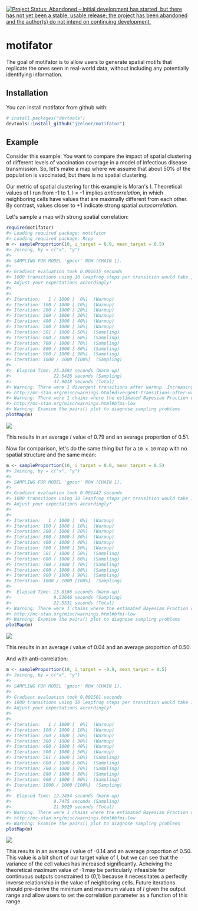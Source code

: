 
<!-- README.md is generated from README.Rmd. Please edit that file -->

[![Project Status: Abandoned – Initial development has started, but there has not yet been a stable, usable release; the project has been abandoned and the author(s) do not intend on continuing development.](https://www.repostatus.org/badges/latest/abandoned.svg)](https://www.repostatus.org/#abandoned)


motifator
=========

The goal of motifator is to allow users to generate spatial motifs that replicate the ones seen in real-world data, without including any potentially identifying information.

Installation
------------

You can install motifator from github with:

``` r
# install.packages("devtools")
devtools::install_github("jzelner/motifator")
```

Example
-------

Consider this example: You want to compare the impact of spatial clustering of different levels of vaccination coverage in a model of infectious disease transmission. So, let's make a map where we assume that about 50% of the population is vaccinated, but there is no spatial clustering.

Our metric of spatial clustering for this example is Moran's I. Theoretical values of I run from -1 to 1. I = -1 implies *anticorrelation*, in which neighboring cells have values that are maximally different from each other. By contrast, values closer to +1 indicate strong spatial *autocorrelation*.

Let's sample a map with strong spatial correlation:

``` r
require(motifator)
#> Loading required package: motifator
#> Loading required package: Rcpp
m <- sampleProportion(10, i_target = 0.9, mean_target = 0.5)
#> Joining, by = c("x", "y")
#> 
#> SAMPLING FOR MODEL 'gpcor' NOW (CHAIN 1).
#> 
#> Gradient evaluation took 0.001615 seconds
#> 1000 transitions using 10 leapfrog steps per transition would take 16.15 seconds.
#> Adjust your expectations accordingly!
#> 
#> 
#> Iteration:   1 / 1000 [  0%]  (Warmup)
#> Iteration: 100 / 1000 [ 10%]  (Warmup)
#> Iteration: 200 / 1000 [ 20%]  (Warmup)
#> Iteration: 300 / 1000 [ 30%]  (Warmup)
#> Iteration: 400 / 1000 [ 40%]  (Warmup)
#> Iteration: 500 / 1000 [ 50%]  (Warmup)
#> Iteration: 501 / 1000 [ 50%]  (Sampling)
#> Iteration: 600 / 1000 [ 60%]  (Sampling)
#> Iteration: 700 / 1000 [ 70%]  (Sampling)
#> Iteration: 800 / 1000 [ 80%]  (Sampling)
#> Iteration: 900 / 1000 [ 90%]  (Sampling)
#> Iteration: 1000 / 1000 [100%]  (Sampling)
#> 
#>  Elapsed Time: 25.3592 seconds (Warm-up)
#>                22.5426 seconds (Sampling)
#>                47.9018 seconds (Total)
#> Warning: There were 1 divergent transitions after warmup. Increasing adapt_delta above 0.8 may help. See
#> http://mc-stan.org/misc/warnings.html#divergent-transitions-after-warmup
#> Warning: There were 1 chains where the estimated Bayesian Fraction of Missing Information was low. See
#> http://mc-stan.org/misc/warnings.html#bfmi-low
#> Warning: Examine the pairs() plot to diagnose sampling problems
plotMap(m)
```

![](README-example-1.png)

This results in an average *I* value of 0.79 and an average proportion of 0.51.

Now for comparison, let's do the same thing but for a `10 x 10` map with no spatial structure and the same mean:

``` r
m <- sampleProportion(10, i_target = 0.0, mean_target = 0.5)
#> Joining, by = c("x", "y")
#> 
#> SAMPLING FOR MODEL 'gpcor' NOW (CHAIN 1).
#> 
#> Gradient evaluation took 0.001442 seconds
#> 1000 transitions using 10 leapfrog steps per transition would take 14.42 seconds.
#> Adjust your expectations accordingly!
#> 
#> 
#> Iteration:   1 / 1000 [  0%]  (Warmup)
#> Iteration: 100 / 1000 [ 10%]  (Warmup)
#> Iteration: 200 / 1000 [ 20%]  (Warmup)
#> Iteration: 300 / 1000 [ 30%]  (Warmup)
#> Iteration: 400 / 1000 [ 40%]  (Warmup)
#> Iteration: 500 / 1000 [ 50%]  (Warmup)
#> Iteration: 501 / 1000 [ 50%]  (Sampling)
#> Iteration: 600 / 1000 [ 60%]  (Sampling)
#> Iteration: 700 / 1000 [ 70%]  (Sampling)
#> Iteration: 800 / 1000 [ 80%]  (Sampling)
#> Iteration: 900 / 1000 [ 90%]  (Sampling)
#> Iteration: 1000 / 1000 [100%]  (Sampling)
#> 
#>  Elapsed Time: 13.0166 seconds (Warm-up)
#>                9.53646 seconds (Sampling)
#>                22.5531 seconds (Total)
#> Warning: There were 1 chains where the estimated Bayesian Fraction of Missing Information was low. See
#> http://mc-stan.org/misc/warnings.html#bfmi-low
#> Warning: Examine the pairs() plot to diagnose sampling problems
plotMap(m)
```

![](README-example2-1.png)

This results in an average *I* value of 0.04 and an average proportion of 0.50.

And with anti-correlation:

``` r
m <- sampleProportion(10, i_target = -0.9, mean_target = 0.5)
#> Joining, by = c("x", "y")
#> 
#> SAMPLING FOR MODEL 'gpcor' NOW (CHAIN 1).
#> 
#> Gradient evaluation took 0.001501 seconds
#> 1000 transitions using 10 leapfrog steps per transition would take 15.01 seconds.
#> Adjust your expectations accordingly!
#> 
#> 
#> Iteration:   1 / 1000 [  0%]  (Warmup)
#> Iteration: 100 / 1000 [ 10%]  (Warmup)
#> Iteration: 200 / 1000 [ 20%]  (Warmup)
#> Iteration: 300 / 1000 [ 30%]  (Warmup)
#> Iteration: 400 / 1000 [ 40%]  (Warmup)
#> Iteration: 500 / 1000 [ 50%]  (Warmup)
#> Iteration: 501 / 1000 [ 50%]  (Sampling)
#> Iteration: 600 / 1000 [ 60%]  (Sampling)
#> Iteration: 700 / 1000 [ 70%]  (Sampling)
#> Iteration: 800 / 1000 [ 80%]  (Sampling)
#> Iteration: 900 / 1000 [ 90%]  (Sampling)
#> Iteration: 1000 / 1000 [100%]  (Sampling)
#> 
#>  Elapsed Time: 12.2454 seconds (Warm-up)
#>                9.7475 seconds (Sampling)
#>                21.9929 seconds (Total)
#> Warning: There were 1 chains where the estimated Bayesian Fraction of Missing Information was low. See
#> http://mc-stan.org/misc/warnings.html#bfmi-low
#> Warning: Examine the pairs() plot to diagnose sampling problems
plotMap(m)
```

![](README-example3-1.png)

This results in an average *I* value of -0.14 and an average proportion of 0.50. This value is a bit short of our target value of I, but we can see that the variance of the cell values has increased significantly. Acheiving the theoretical maximum value of -1 may be particularly infeasible for continuous outputs constrained to (0,1) because it necessitates a perfectly inverse relationship in the value of neighboring cells. Future iterations should pre-derive the minimum and maximum values of *I* given the output range and allow users to set the correlation parameter as a function of this range.
